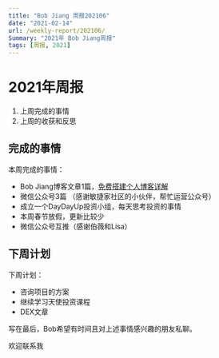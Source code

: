 ```yaml
---
title: "Bob Jiang 周报202106"
date: "2021-02-14"
url: /weekly-report/202106/
Summary: "2021年 Bob Jiang周报"
tags: [周报, 2021]
---
```


# 2021年周报

1. 上周完成的事情
2. 上周的收获和反思

## 完成的事情

本周完成的事情：

- Bob Jiang博客文章1篇，[免费搭建个人博客详解](/how-to-setup-peronal-blog/)
- 微信公众号3篇 （感谢敏捷家社区的小伙伴，帮忙运营公众号）
- 成立一个DayDayUp投资小组，每天思考投资的事情
- 本周春节放假，更新比较少
- 微信公众号互推（感谢伯薇和Lisa）

## 下周计划 

下周计划：

- 咨询项目的方案
- 继续学习天使投资课程
- DEX文章

写在最后，Bob希望有时间且对上述事情感兴趣的朋友私聊。

欢迎联系我